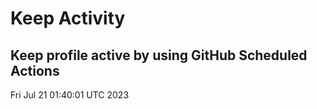 # Keep Activity 
Keep profile active by using GitHub Scheduled Actions
--- 
Fri Jul 21 01:40:01 UTC 2023